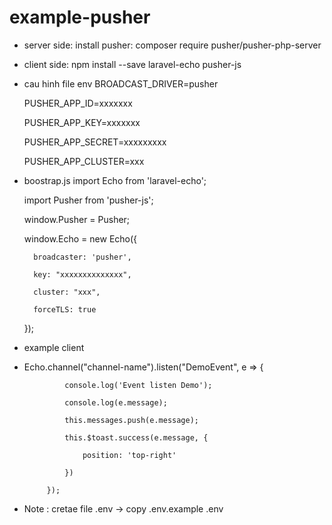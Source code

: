 # example-pusher
+ server side:
    install pusher: composer require pusher/pusher-php-server
+ client side:
    npm install --save laravel-echo pusher-js


+ cau hinh file env 
    BROADCAST_DRIVER=pusher
    
    PUSHER_APP_ID=xxxxxxx
    
    PUSHER_APP_KEY=xxxxxxx
    
    PUSHER_APP_SECRET=xxxxxxxxx
    
    PUSHER_APP_CLUSTER=xxx
    
+ boostrap.js
    import Echo from 'laravel-echo';

    import Pusher from 'pusher-js';
    
    window.Pusher = Pusher;
    

    window.Echo = new Echo({
    
        broadcaster: 'pusher',
        
        key: "xxxxxxxxxxxxxx",
        
        cluster: "xxx",
        
        forceTLS: true
        
    });
 + example client 
 + 
    Echo.channel("channel-name").listen("DemoEvent", e => {
    
                console.log('Event listen Demo');
                
                console.log(e.message);
                
                this.messages.push(e.message);
                
                this.$toast.success(e.message, {
                
                    position: 'top-right'
                    
                })
                
            });
 + Note : cretae file .env -> copy .env.example .env
 
